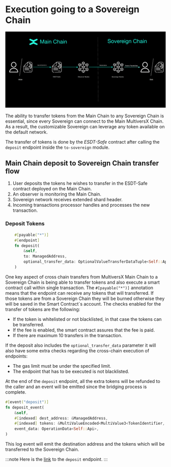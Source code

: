 # Execution going to a Sovereign Chain
![To Sovereign](../../static/sovereign/to-sovereign.png)

The ability to transfer tokens from the Main Chain to any Sovereign Chain is essential, since every Sovereign can connect to the Main MultiversX Chain. As a result, the customizable Sovereign can leverage any token available on the default network.

The transfer of tokens is done by the *ESDT-Safe* contract after calling the `deposit` endpoint inside the `to-sovereign` module. 

## Main Chain deposit to Sovereign Chain transfer flow
1. User deposits the tokens he wishes to transfer in the ESDT-Safe contract deployed on the Main Chain.
2. An observer is monitoring the Main Chain.
3. Sovereign network receives extended shard header.
4. Incoming transactions processor handles and processes the new transaction.

### Deposit Tokens
```rust
    #[payable("*")]
    #[endpoint]
    fn deposit(
        &self,
        to: ManagedAddress,
        optional_transfer_data: OptionalValueTransferDataTuple<Self::Api>,
    )
```

One key aspect of cross chain transfers from MultiversX Main Chain to a Sovereign Chain is being able to transfer tokens and also execute a smart contract call within single transaction. The `#[payable("*")]` annotation means that the endpoint can receive any tokens that will transferred. If those tokens are from a Sovereign Chain they will be burned otherwise they will be saved in the Smart Contract`s account. The checks enabled for the transfer of tokens are the following:

- If the token is whitelisted or not blacklisted, in that case the tokens can be transferred.
- If the fee is enabled, the smart contract assures that the fee is paid.
- If there are maximum 10 transfers in the transaction.

If the deposit also includes the `optional_transfer_data` parameter it will also have some extra checks regarding the cross-chain execution of endpoints:

- The gas limit must be under the specified limit.
- The endpoint that has to be executed is not blacklisted.


At the end of the `deposit` endpoint, all the extra tokens will be refunded to the caller and an event will be emitted since the bridging process is complete.


```rust
#[event("deposit")]
fn deposit_event(
    &self,
    #[indexed] dest_address: &ManagedAddress,
    #[indexed] tokens: &MultiValueEncoded<MultiValue3<TokenIdentifier, u64, EsdtTokenData>>,
    event_data: OperationData<Self::Api>,
)
```

This log event will emit the destination address and the tokens which will be transferred to the Sovereign Chain.

:::note
Here is the [link](https://github.com/multiversx/mx-sovereign-sc/blob/main/esdt-safe/src/to_sovereign/create_tx.rs) to the `deposit` endpoint.
:::
